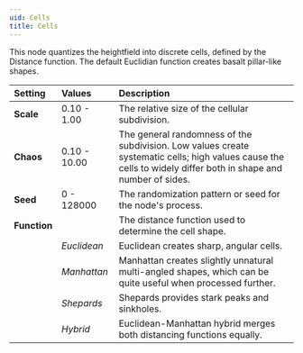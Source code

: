 ```yaml
---
uid: Cells
title: Cells
---
```


This node quantizes the heightfield into discrete cells, defined by the Distance function. The default Euclidian function creates basalt pillar-like shapes.


| Setting      | Values       | Description                                                                                                                                                    |
| :----------- | :----------- | :------------------------------------------------------------------------------------------------------------------------------------------------------------- |
| **Scale**    | 0.10 - 1.00  | The relative size of the cellular subdivision.                                                                                                                 |
| **Chaos**    | 0.10 - 10.00 | The general randomness of the subdivision. Low values create systematic cells; high values cause the cells to widely differ both in shape and number of sides. |
| **Seed**     | 0 - 128000   | The randomization pattern or seed for the node's process.                                                                                                      |
| **Function** |              | The distance function used to determine the cell shape.                                                                                                        |
|              | *Euclidean*  | Euclidean creates sharp, angular cells.                                                                                                                        |
|              | *Manhattan*  | Manhattan creates slightly unnatural multi-angled shapes, which can be quite useful when processed further.                                                    |
|              | *Shepards*   | Shepards provides stark peaks and sinkholes.                                                                                                                   |
|              | *Hybrid*     | Euclidean-Manhattan hybrid merges both distancing functions equally.                                                                                   |



